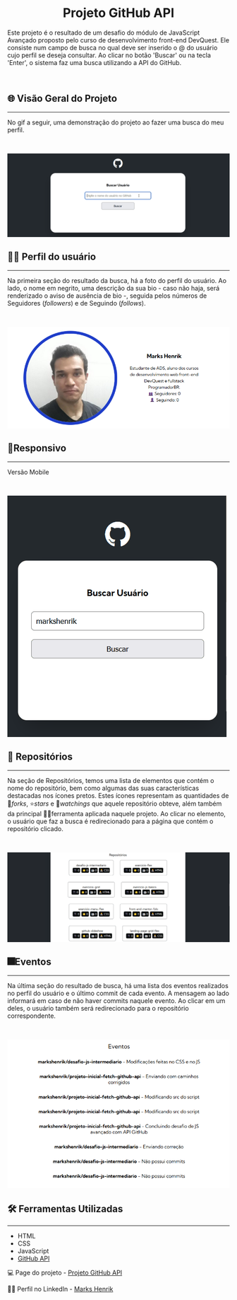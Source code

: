 <h1 align="center"><strong>Projeto GitHub API</strong></h1>
<p>Este projeto é o resultado de um desafio do módulo de JavaScript Avançado proposto pelo curso de desenvolvimento front-end DevQuest. Ele consiste num campo de busca no qual deve ser inserido o @ do usuário cujo perfil se deseja consultar. Ao clicar no botão 'Buscar' ou na tecla 'Enter', o sistema faz uma busca utilizando a API do GitHub.</p>
<br>

<h2>🌐 Visão Geral do Projeto</h2>
<hr>
<p>No gif a seguir, uma demonstração do projeto ao fazer uma busca do meu perfil.</p>
<br>

![Projeto GitHub Api Live](./src/assets/overview.gif)

<h2>🧑‍💻 Perfil do usuário</h2>
<hr>
<p>Na primeira seção do resultado da busca, há a foto do perfil do usuário. Ao lado, o nome em negrito, uma descrição da sua bio - caso não haja, será renderizado o aviso de ausência de bio -, seguida pelos números de Seguidores (<i>followers</i>) e de Seguindo (<i>follows</i>).</p>
<br>

![Perfil do Usuário](./src/assets/perfil.png)

<h2>📱Responsivo</h2>
<hr>
<p>Versão Mobile</p>
<br>

![Responsivo](./src/assets/responsivo.gif)

<h2>📄 Repositórios</h2>
<hr>
<p>Na seção de Repositórios, temos uma lista de elementos que contém o nome do repositório, bem como algumas das suas características destacadas nos ícones pretos. Estes ícones representam as quantidades de 🍴<i>forks</i>, ⭐<i>stars</i> e 👀<i>watchings</i> que aquele repositório obteve, além também da principal 🧑‍💻ferramenta aplicada naquele projeto. Ao clicar no elemento, o usuário que faz a busca é redirecionado para a página que contém o repositório clicado.</p>
<br>

![Repositórios](./src/assets/repositorio.gif)

<h2>🎆Eventos</h2>
<hr>
<p>Na última seção do resultado de busca, há uma lista dos eventos realizados no perfil do usuário e o último commit de cada evento. A mensagem ao lado informará em caso de não haver commits naquele evento. Ao clicar em um deles, o usuário também será redirecionado para o repositório correspondente.</p>
<br>

![Eventos](./src/assets/eventos.png)

<h2>🛠️ Ferramentas Utilizadas</h2>
<hr>

- HTML
- CSS
- JavaScript
- [GitHub API](https://docs.github.com/pt/rest?apiVersion=2022-11-28)

 💻 Page do projeto -  [Projeto GitHub API](https://markshenrik.github.io/projeto-inicial-fetch-github-api/)



🙋‍♂️ Perfil no LinkedIn - [Marks Henrik](https://www.linkedin.com/in/markshenrik/)